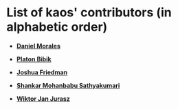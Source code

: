 List of kaos' contributors (in alphabetic order)
============================================

* **[Daniel Morales](https://github.com/DanielMorales9)**

* **[Platon Bibik](https://github.com/cfga)**

* **[Joshua Friedman](https://github.com/jfri3d)**

* **[Shankar Mohanbabu Sathyakumari](https://github.com/ms-shankar)**
  
* **[Wiktor Jan Jurasz](https://github.com/WiktorJ)**
